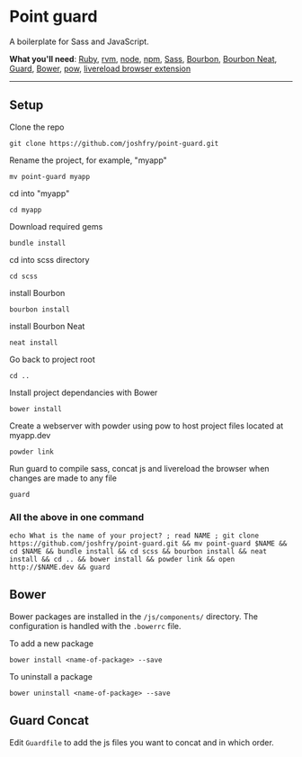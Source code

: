 # Point guard

A boilerplate for Sass and JavaScript.

**What you'll need**: [Ruby](http://www.ruby-lang.org), [rvm](https://rvm.io), [node](http://nodejs.org), [npm](https://npmjs.org), [Sass](http://sass-lang.com/), [Bourbon](http://bourbon.io), [Bourbon Neat](http://neat.bourbon.io), [Guard](https://github.com/guard/guard), [Bower](http://bower.io), [pow](http://pow.cx), [livereload browser extension](http://feedback.livereload.com/knowledgebase/articles/86242-how-do-i-install-and-use-the-browser-extensions-)

- - - 

## Setup

Clone the repo

    git clone https://github.com/joshfry/point-guard.git

Rename the project, for example, "myapp"

    mv point-guard myapp

cd into "myapp"

    cd myapp

Download required gems

    bundle install

cd into scss directory
    
    cd scss
    
install Bourbon
    
    bourbon install
    
install Bourbon Neat
    
    neat install
    
Go back to project root
    
    cd ..
    
Install project dependancies with Bower

    bower install
    
Create a webserver with powder using pow to host project files located at myapp.dev

    powder link
    
Run guard to compile sass, concat js and livereload the browser when changes are made to any file

    guard

### All the above in one command

    echo What is the name of your project? ; read NAME ; git clone https://github.com/joshfry/point-guard.git && mv point-guard $NAME && cd $NAME && bundle install && cd scss && bourbon install && neat install && cd .. && bower install && powder link && open http://$NAME.dev && guard

## Bower

Bower packages are installed in the `/js/components/` directory. The configuration is handled with the `.bowerrc` file.

To add a new package

    bower install <name-of-package> --save

To uninstall a package

    bower uninstall <name-of-package> --save

## Guard Concat

Edit `Guardfile` to add the js files you want to concat and in which order.
